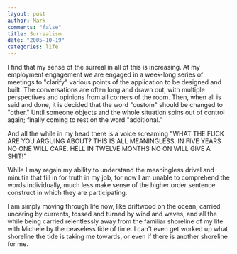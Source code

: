 ```yaml
--- 
layout: post
author: Mark
comments: "false"
title: Surrealism
date: "2005-10-19"
categories: life
---
```

I find that my sense of the surreal in all of this is increasing. At my employment engagement we are engaged in a week-long series of meetings to "clarify" various points of the application to be designed and built. The conversations are often long and drawn out, with multiple perspectives and opinions from all corners of the room. Then, when all is said and done, it is decided that the word "custom" should be changed to "other." Until someone objects and the whole situation spins out of control again; finally coming to rest on the word "additional."

And all the while in my head there is a voice screaming "WHAT THE FUCK ARE YOU ARGUING ABOUT? THIS IS ALL MEANINGLESS. IN FIVE YEARS NO ONE WILL CARE. HELL IN TWELVE MONTHS NO ON WILL GIVE A SHIT!"

While I may regain my ability to understand the meaningless drivel and minutia that fill in for truth in my job, for now I am unable to comprehend the words individually, much less make sense of the higher order sentence construct in which they are participating.

I am simply moving through life now, like driftwood on the ocean, carried uncaring by currents, tossed and turned by wind and waves, and all the while being carried relentlessly away from the familiar shoreline of my life with Michele by the ceaseless tide of time. I can't even get worked up what shoreline the tide is taking me towards, or even if there is another shoreline for me.

